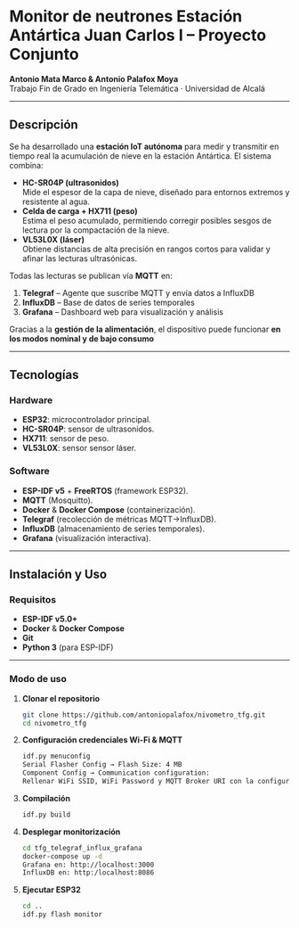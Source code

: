 # Monitor de neutrones Estación Antártica Juan Carlos I – Proyecto Conjunto

**Antonio Mata Marco & Antonio Palafox Moya**  
Trabajo Fin de Grado en Ingeniería Telemática · Universidad de Alcalá

---

## Descripción

Se ha desarrollado una **estación IoT autónoma** para medir y transmitir en tiempo real la acumulación de nieve en la estación Antártica. El sistema combina:

- **HC-SR04P (ultrasonidos)**  
  Mide el espesor de la capa de nieve, diseñado para entornos extremos y resistente al agua.  
- **Celda de carga + HX711 (peso)**  
  Estima el peso acumulado, permitiendo corregir posibles sesgos de lectura por la compactación de la nieve.  
- **VL53L0X (láser)**  
  Obtiene distancias de alta precisión en rangos cortos para validar y afinar las lecturas ultrasónicas.

Todas las lecturas se publican vía **MQTT** en:

1. **Telegraf** – Agente que suscribe MQTT y envía datos a InfluxDB  
2. **InfluxDB** – Base de datos de series temporales  
3. **Grafana** – Dashboard web para visualización y análisis  

Gracias a la **gestión de la alimentación**, el dispositivo puede funcionar **en los modos nominal y de bajo consumo**

---

## Tecnologías

### Hardware
- **ESP32**: microcontrolador principal.  
- **HC-SR04P**: sensor de ultrasonidos.  
- **HX711**: sensor de peso.  
- **VL53L0X**: sensor sensor láser.

### Software
- **ESP-IDF v5** + **FreeRTOS** (framework ESP32).  
- **MQTT** (Mosquitto).  
- **Docker** & **Docker Compose** (containerización).  
- **Telegraf** (recolección de métricas MQTT→InfluxDB).  
- **InfluxDB** (almacenamiento de series temporales).  
- **Grafana** (visualización interactiva).

---

## Instalación y Uso

### Requisitos
- **ESP-IDF v5.0+**  
- **Docker** & **Docker Compose**  
- **Git**  
- **Python 3** (para ESP-IDF)

---

### Modo de uso

1. **Clonar el repositorio**  
   ```bash
   git clone https://github.com/antoniopalafox/nivometro_tfg.git
   cd nivometro_tfg
2. **Configuración credenciales Wi-Fi & MQTT**  
   ```bash
   idf.py menuconfig
   Serial Flasher Config → Flash Size: 4 MB
   Component Config → Communication configuration:
   Rellenar WiFi SSID, WiFi Password y MQTT Broker URI con la configuración deseada.
3. **Compilación**
    ```bash
    idf.py build
4. **Desplegar monitorización**
    ```bash
    cd tfg_telegraf_influx_grafana
    docker-compose up -d
    Grafana en: http://localhost:3000
    InfluxDB en: http:/localhost:8086 
5. **Ejecutar ESP32**
    ```bash
    cd ..
    idf.py flash monitor